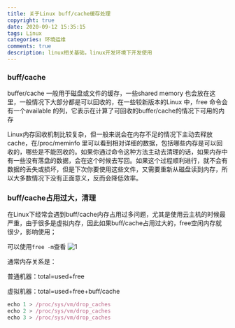 ```yaml
---
title: 关于Linux buff/cache缓存处理
copyright: true
date: 2020-09-12 15:35:15
tags: Linux
categories: 环境运维
comments: true
description: linux相关基础，linux开发环境下开发使用
---
```


### buff/cache

buffer/cache 一般用于磁盘或文件的缓存，一些shared memory 也会放在这里，一般情况下大部分都是可以回收的，在一些较新版本的Linux 中，free 命令会有一个available 的列，它表示在计算了可回收的buffer/cache的情况下可用的内存

Linux内存回收机制比较复杂，但一般来说会在内存不足的情况下主动去释放cache，在/proc/meminfo 里可以看到相对详细的数据，包括哪些内存是可以回收的，哪些是不能回收的。如果你通过命令这种方法主动去清理的话，如果内存中有一些没有落盘的数据，会在这个时候去写回。如果这个过程顺利进行，就不会有数据的丢失或损坏，但是下次你要使用这些文件，又需要重新从磁盘读到内存，所以大多数情况下没有正面意义，反而会降低效率。

### buff/cache占用过大，清理

在Linux下经常会遇到buff/cache内存占用过多问题，尤其是使用云主机的时候最严重，由于很多是虚拟内存，因此如果buff/cache占用过大的，free空闲内存就很少，影响使用；

可以使用`free -m`查看
![1](1.png)

通常内存关系是：

普通机器：total=used+free

虚拟机器：total=used+free+buff/cache

``` javascript
echo 1 > /proc/sys/vm/drop_caches
echo 2 > /proc/sys/vm/drop_caches
echo 3 > /proc/sys/vm/drop_caches
```

